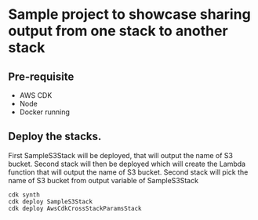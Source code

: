 # Sample project to showcase sharing output from one stack to another stack

## Pre-requisite
 - AWS CDK
 - Node
 - Docker running

## Deploy the stacks. 
First SampleS3Stack will be deployed, that will output the name of S3 bucket. Second stack will then be deployed which will create the Lambda function that will output the name of S3 bucket. Second stack will pick the name of S3 bucket from output variable of SampleS3Stack 

```
cdk synth
cdk deploy SampleS3Stack
cdk deploy AwsCdkCrossStackParamsStack
```


